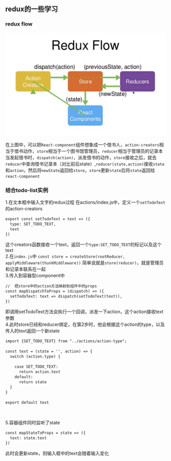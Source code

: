 ## redux的一些学习

### redux flow
![avatar](./public/redux-flow.jpeg)

在上图中，可以把`React-component`组件想象成一个借书人，`action-creators`相当于借书动作，`store`相当于一个图书馆管理员，`reducer`相当于管理员的记录本
当发起借书时，`dispatch(action)`，派发借书的动作，`store`接收之后，就去`reducer`中查询借书记录本（对比前后state）,`reducer(state,action)`接收`state`
和`action`，然后将`newState`返回给`store`，`store`更新`state`后将`state`返回给`react-component`

###  结合todo-list实例
1.在文本框中输入文字的redux过程
在actions/index.js中，定义一个`setTodoText`的action-creators
```
export const setTodoText = text => ({
  type: SET_TODO_TEXT,
  text
})
```
这个creators函数接收一个text，返回一个`type:SET_TODO_TEXT`的标记以及这个text<br/>
2.在`index.js`中
```const store = createStore(rootReducer, applyMiddleware(thunkMiddleware))```
简单说就是```store(reducer)```，就是管理员和记录本联系在一起<br/>
3.传入到容器型component中
```
//  把store中的action方法映射到组件中的props
const mapDispatchToProps = (dispatch) => ({
  setTodoText: text => dispatch(setTodoText(text)),
})
```
即调用setTodoText方法会执行一个回调，派发一下action，这个action接收text参数<br/>
4.此时store已经和reducer绑定，在第2步时，他会根据这个action的type，以及传入的text返回一个新state
```
import {SET_TODO_TEXT} from "../actions/action-type";

const text = (state = '', action) => {
  switch (action.type) {

    case SET_TODO_TEXT:
      return action.text
    default:
      return state
  }
}

export default text
```
<br/>

5.容器组件同时监听了state

  ```
  const mapStateToProps = state => ({
    text: state.text
  })
  ```
此时会更新state，则输入框中的text会随着输入变化<br/>
